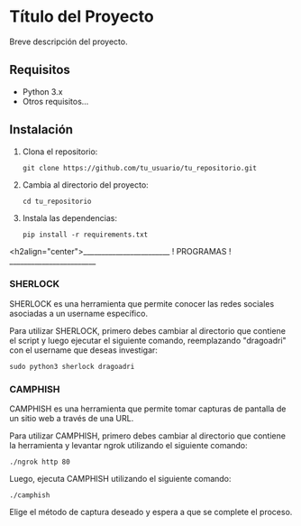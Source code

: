 <h1>Título del Proyecto</h1>

<p>Breve descripción del proyecto.</p>

<h2>Requisitos</h2>

<ul>
  <li>Python 3.x</li>
  <li>Otros requisitos...</li>
</ul>

<h2>Instalación</h2>

<ol>
  <li>Clona el repositorio:</li>
  <pre><code>git clone https://github.com/tu_usuario/tu_repositorio.git</code></pre>
  
  <li>Cambia al directorio del proyecto:</li>
  <pre><code>cd tu_repositorio</code></pre>
  
  <li>Instala las dependencias:</li>
  <pre><code>pip install -r requirements.txt</code></pre>
</ol>

<h2align="center">________________________ ! PROGRAMAS ! ________________________</h2>

<h3>SHERLOCK</h3>

<p>SHERLOCK es una herramienta que permite conocer las redes sociales asociadas a un username específico.</p>

<p>Para utilizar SHERLOCK, primero debes cambiar al directorio que contiene el script y luego ejecutar el siguiente comando, reemplazando "dragoadri" con el username que deseas investigar:</p>

<pre><code>sudo python3 sherlock dragoadri</code></pre>

<h3>CAMPHISH</h3>

<p>CAMPHISH es una herramienta que permite tomar capturas de pantalla de un sitio web a través de una URL.</p>

<p>Para utilizar CAMPHISH, primero debes cambiar al directorio que contiene la herramienta y levantar ngrok utilizando el siguiente comando:</p>

<pre><code>./ngrok http 80</code></pre>

<p>Luego, ejecuta CAMPHISH utilizando el siguiente comando:</p>

<pre><code>./camphish</code></pre>

<p>Elige el método de captura deseado y espera a que se complete el proceso.</p>
